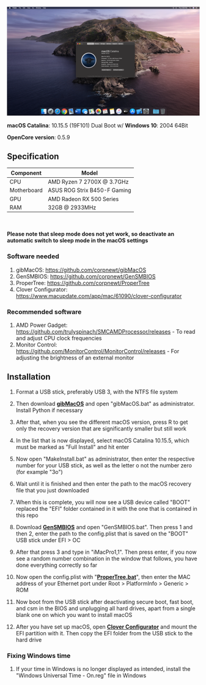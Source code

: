 ![Screenshot](/cover.png?raw=true)

**macOS Catalina**: 10.15.5 (19F101) Dual Boot w/ **Windows 10**: 2004 64Bit

**OpenCore version**: 0.5.9  

## Specification
| **Component** | **Model** |
| ------------- | --------- |
| CPU | AMD Ryzen 7 2700X @ 3.7GHz |
| Motherboard | ASUS ROG Strix B450-F Gaming |
| GPU | AMD Radeon RX 500 Series |
| RAM | 32GB @ 2933MHz |

<br>
<br>
<b>Please note that sleep mode does not yet work, so deactivate an automatic switch to sleep mode in the macOS settings</b>

### Software needed
1. gibMacOS: https://github.com/corpnewt/gibMacOS
2. GenSMBIOS: https://github.com/corpnewt/GenSMBIOS 
3. ProperTree: https://github.com/corpnewt/ProperTree
4. Clover Configurator: https://www.macupdate.com/app/mac/61090/clover-configurator

### Recommended software
1. AMD Power Gadget: https://github.com/trulyspinach/SMCAMDProcessor/releases - To read and adjust CPU clock frequencies
2. Monitor Control: https://github.com/MonitorControl/MonitorControl/releases - For adjusting the brightness of an external monitor

## Installation
  1. Format a USB stick, preferably USB 3, with the NTFS file system
  2. Then download [**gibMacOS**](https://github.com/corpnewt/gibMacOS) and open "gibMacOS.bat" as administrator. Install Python if necessary
  3. After that, when you see the different macOS version, press R to get only the recovery version that are significantly smaller but still work
  4. In the list that is now displayed, select macOS Catalina 10.15.5, which must be marked as "Full Install" and hit enter
  5. Now open "MakeInstall.bat" as administrator, then enter the respective number for your USB stick, as well as the letter o not the number zero (for example "3o")
  6. Wait until it is finished and then enter the path to the macOS recovery file that you just downloaded
  7. When this is complete, you will now see a USB device called "BOOT" replaced the "EFI" folder contained in it with the one that is contained in this repo
  
  8. Download [**GenSMBIOS**](https://github.com/corpnewt/GenSMBIOS) and open "GenSMBIOS.bat". Then press 1 and then 2, enter the path to the config.plist that is saved on the "BOOT" USB stick under EFI > OC
  9. After that press 3 and type in "iMacPro1,1". Then press enter, if you now see a random number combination in the window that follows, you have done everything correctly so far
  10. Now open the config.plist with "[**ProperTree.bat**](https://github.com/corpnewt/ProperTree)", then enter the MAC address of your Ethernet port under Root > PlatformInfo > Generic > ROM
  11. Now boot from the USB stick after deactivating secure boot, fast boot, and csm in the BIOS and unplugging all hard drives, apart from a single blank one on which you want to install macOS
  12. After you have set up macOS, open [**Clover Configurator**](https://www.macupdate.com/app/mac/61090/clover-configurator) and mount the EFI partition with it. Then copy the EFI folder from the USB stick to the hard drive
  
### Fixing Windows time
1. If your time in Windows is no longer displayed as intended, install the "Windows Universal Time - On.reg" file in Windows
